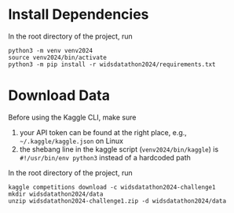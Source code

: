 # Install Dependencies
In the root directory of the project, run 
```
python3 -m venv venv2024
source venv2024/bin/activate
python3 -m pip install -r widsdatathon2024/requirements.txt
```

# Download Data
Before using the Kaggle CLI, make sure
1. your API token can be found at the right place, e.g., `~/.kaggle/kaggle.json` on Linux
2. the shebang line in the kaggle script (`venv2024/bin/kaggle`) is `#!/usr/bin/env python3` instead of a hardcoded path

In the root directory of the project, run 
```
kaggle competitions download -c widsdatathon2024-challenge1
mkdir widsdatathon2024/data
unzip widsdatathon2024-challenge1.zip -d widsdatathon2024/data
```